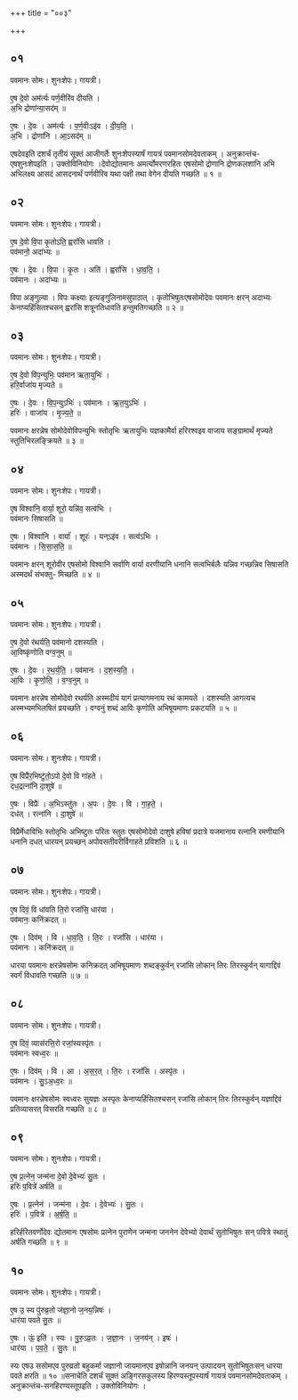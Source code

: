 +++
title = "००३"

+++


## ०१
पवमानः सोमः। शुनःशेपः। गायत्री।

ए॒ष दे॒वो अम॑र्त्यः पर्ण॒वीरि॑व दीयति ।  
अ॒भि द्रोणा॑न्या॒सद॑म् ॥

ए॒षः । दे॒वः । अम॑र्त्यः । प॒र्ण॒वीःऽइ॑व । दी॒य॒ति॒ ।  
अ॒भि । द्रोणा॑नि । आ॒ऽसद॑म् ॥

एषदेवइति दशर्चं तृतीयं सूक्तं आजीगर्तेः शुनःशेपस्यार्षं गायत्रं पवमानसोमदेवताकम् । अनुक्रान्तंच-एषशुनःशेपइति । उक्तोविनियोगः ।देवोद्योतमानः अमर्त्योमरणरहितः एषसोमो द्रोणानि द्रोणकलशानि अभि अभिलक्ष्य आसदं आसदनार्थं पर्णवीरिव यथा पक्षी तथा वेगेन दीयति गच्छति ॥ १ ॥

## ०२
पवमानः सोमः। शुनःशेपः। गायत्री।

ए॒ष दे॒वो वि॒पा कृ॒तोऽति॒ ह्वरां॑सि धावति ।  
पव॑मानो॒ अदा॑भ्यः ॥

ए॒षः । दे॒वः । वि॒पा । कृ॒तः । अति॑ । ह्वरां॑सि । धा॒व॒ति॒ ।  
पव॑मानः । अदा॑भ्यः ॥

विपा अङ्गुल्या । विपः कक्ष्याः इत्यङ्गुलिनामसुपाठात् । कृतोभिषुतःएषसोमोदेवः पवमानः क्षरन् अदाभ्यः केनाप्यहिंसितश्चसन् ह्वरांसि शत्रूनतिधावति हन्तुमतिगच्छति ॥ २ ॥

## ०३
पवमानः सोमः। शुनःशेपः। गायत्री।

ए॒ष दे॒वो वि॑प॒न्युभिः॒ पव॑मान ऋता॒युभिः॑ ।  
हरि॒र्वाजा॑य मृज्यते ॥

ए॒षः । दे॒वः । वि॒प॒न्युऽभिः॑ । पव॑मानः । ऋ॒त॒युऽभिः॑ ।  
हरिः॑ । वाजा॑य । मृ॒ज्य॒ते॒ ॥

पवमानः क्षरन्नेष सोमोदेवोविपन्युभिः स्तोतृभिः ऋतायुभिः यज्ञकामैर्वा हरिरश्वइव वाजाय सङ्ग्रामार्थं मृज्यते स्तुतिभिरलङ्क्रियते ॥ ३ ॥

## ०४
पवमानः सोमः। शुनःशेपः। गायत्री।

ए॒ष विश्वा॑नि॒ वार्या॒ शूरो॒ यन्नि॑व॒ सत्व॑भिः ।  
पव॑मानः सिषासति ॥

ए॒षः । विश्वा॑नि । वार्या॑ । शूरः॑ । यन्ऽइ॑व । सत्व॑ऽभिः ।  
पव॑मानः । सि॒सा॒स॒ति॒ ॥

पवमानः क्षरन् शूरोवीर एषसोमो विश्वानि सर्वाणि वार्या वरणीयानि धनानि सत्वभिर्बलैः यन्निव गच्छन्निव सिषासति अस्मदर्थं संभक्तु- मिच्छति ॥ ४ ॥

## ०५
पवमानः सोमः। शुनःशेपः। गायत्री।

ए॒ष दे॒वो र॑थर्यति॒ पव॑मानो दशस्यति ।  
आ॒विष्कृ॑णोति वग्व॒नुम् ॥

ए॒षः । दे॒वः । र॒थ॒र्य॒ति॒ । पव॑मानः । द॒श॒स्य॒ति॒ ।  
आ॒विः । कृ॒णो॒ति॒ । व॒ग्व॒नुम् ॥

पवमानः क्षरन्नेष सोमोदेवो रथर्यति अस्मदीयं यागं प्रत्यागमनाय रथं कामयते । दशस्यति आगत्यच अस्मभ्यमभिलषितं प्रयच्छति । वग्वनुं शब्दं आविः कृणोति अभिषूयमाणः प्रकटयति ॥ ५ ॥

## ०६
पवमानः सोमः। शुनःशेपः। गायत्री।

ए॒ष विप्रै॑र॒भिष्टु॑तो॒ऽपो दे॒वो वि गा॑हते ।  
दध॒द्रत्ना॑नि दा॒शुषे॑ ॥

ए॒षः । विप्रैः॑ । अ॒भिऽस्तु॑तः । अ॒पः । दे॒वः । वि । गा॒ह॒ते॒ ।  
दध॑त् । रत्ना॑नि । दा॒शुषे॑ ॥

विप्रैर्मेधाविभिः स्तोतृभिः अभिष्टुतः परितः स्तुतः एषसोमोदेवो दाशुषे हविषां प्रदात्रे यजमानाय रत्नानि रमणीयानि धनानि दधत् धारयन् प्रयच्छन् अपोवसतीवरीर्विगाहते प्रविशति ॥ ६ ॥

## ०७
पवमानः सोमः। शुनःशेपः। गायत्री।

ए॒ष दिवं॒ वि धा॑वति ति॒रो रजां॑सि॒ धार॑या ।  
पव॑मानः॒ कनि॑क्रदत् ॥

ए॒षः । दिव॑म् । वि । धा॒व॒ति॒ । ति॒रः । रजां॑सि । धार॑या ।  
पव॑मानः । कनि॑क्रदत् ॥

धारया पवमानः क्षरन्नेषसोमः कनिक्रदत् अभिषूयमाणः शब्दङ्कुर्वन् रजांसि लोकान् तिरः तिरस्कुर्वन् यागाद्दिवं स्वर्गं विधावति गच्छति ॥ ७ ॥

## ०८
पवमानः सोमः। शुनःशेपः। गायत्री।

ए॒ष दिवं॒ व्यास॑रत्ति॒रो रजां॒स्यस्पृ॑तः ।  
पव॑मानः स्वध्व॒रः ॥

ए॒षः । दिव॑म् । वि । आ । अ॒स॒र॒त् । ति॒रः । रजां॑सि । अस्पृ॑तः ।  
पव॑मानः । सु॒ऽअ॒ध्व॒रः ॥

पवमानः क्षरन्नेषसोमः स्वध्वरः सुयज्ञः अस्पृतः केनाप्यहिंसितश्चसन् रजांसि लोकान् तिरः तिरस्कुर्वन् यज्ञाद्दिवं प्रतिव्यासरत् विसरति गच्छति ॥ ८ ॥

## ०९
पवमानः सोमः। शुनःशेपः। गायत्री।

ए॒ष प्र॒त्नेन॒ जन्म॑ना दे॒वो दे॒वेभ्यः॑ सु॒तः ।  
हरिः॑ प॒वित्रे॑ अर्षति ॥

ए॒षः । प्र॒त्नेन॑ । जन्म॑ना । दे॒वः । दे॒वेभ्यः॑ । सु॒तः ।  
हरिः॑ । प॒वित्रे॑ । अ॒र्ष॒ति॒ ॥

हरिर्हरितवर्णोदेवः द्योतमानः एषसोमः प्रत्नेन पुराणेन जन्मना जननेन देवेभ्यो देवार्थं सुतोभिषुतः सन् पवित्रे स्थातुं अर्षति गच्छति ॥ ९ ॥

## १०
पवमानः सोमः। शुनःशेपः। गायत्री।

ए॒ष उ॒ स्य पु॑रुव्र॒तो ज॑ज्ञा॒नो ज॒नय॒न्निषः॑ ।  
धार॑या पवते सु॒तः ॥

ए॒षः । ऊं॒ इति॑ । स्यः । पु॒रु॒ऽव्र॒तः । ज॒ज्ञा॒नः । ज॒नय॑न् । इषः॑ ।  
धार॑या । प॒व॒ते॒ । सु॒तः ॥

स्यः एषउ ससोमएव पुरुव्रतो बहुकर्मा जज्ञानो जायमानएव इषोन्नानि जनयन् उत्पादयन् सुतोभिषुतःसन् धारया पवते क्षरति ॥ १० ॥सनाचेति दशर्चं सूक्तं अङ्गिरसकुलस्य हिरण्यस्तूपस्यार्षं गायत्रं पवमानसोमदेवताकम् । अनुक्रान्तंच-सनहिरण्यस्तूपइति । उक्तोविनियोगः ।